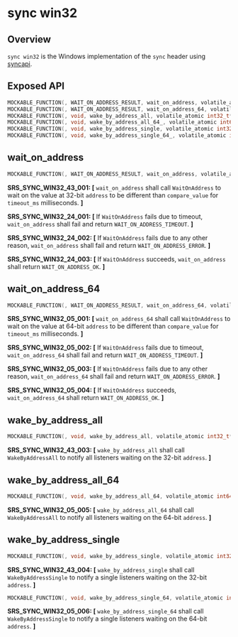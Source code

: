 # sync win32

## Overview

`sync win32` is the Windows implementation of the `sync` header using [syncapi](https://docs.microsoft.com/en-us/windows/win32/api/synchapi).

## Exposed API

```c
MOCKABLE_FUNCTION(, WAIT_ON_ADDRESS_RESULT, wait_on_address, volatile_atomic int32_t*, address, int32_t, compare_value, uint32_t, timeout_ms);
MOCKABLE_FUNCTION(, WAIT_ON_ADDRESS_RESULT, wait_on_address_64, volatile_atomic int64_t*, address, int64_t, compare_value, uint32_t, timeout_ms);
MOCKABLE_FUNCTION(, void, wake_by_address_all, volatile_atomic int32_t*, address);
MOCKABLE_FUNCTION(, void, wake_by_address_all_64_, volatile_atomic int64_t*, address);
MOCKABLE_FUNCTION(, void, wake_by_address_single, volatile_atomic int32_t*, address);
MOCKABLE_FUNCTION(, void, wake_by_address_single_64_, volatile_atomic int64_t*, address);
```

## wait_on_address

```c
MOCKABLE_FUNCTION(, WAIT_ON_ADDRESS_RESULT, wait_on_address, volatile_atomic int32_t*, address, int32_t, compare_value, uint32_t, timeout_ms)
```

**SRS_SYNC_WIN32_43_001: [** `wait_on_address` shall call `WaitOnAddress` to wait on the value at 32-bit `address` to be different than `compare_value` for `timeout_ms` milliseconds. **]**

**SRS_SYNC_WIN32_24_001: [** If `WaitOnAddress` fails due to timeout, `wait_on_address` shall fail and return `WAIT_ON_ADDRESS_TIMEOUT`. **]**

**SRS_SYNC_WIN32_24_002: [** If `WaitOnAddress` fails due to any other reason, `wait_on_address` shall fail and return `WAIT_ON_ADDRESS_ERROR`. **]**

**SRS_SYNC_WIN32_24_003: [** If `WaitOnAddress` succeeds, `wait_on_address` shall return `WAIT_ON_ADDRESS_OK`. **]**

## wait_on_address_64

```c
MOCKABLE_FUNCTION(, WAIT_ON_ADDRESS_RESULT, wait_on_address_64, volatile_atomic int64_t*, address, int64_t, compare_value, uint32_t, timeout_ms)
```
**SRS_SYNC_WIN32_05_001: [** `wait_on_address_64` shall call `WaitOnAddress` to wait on the value at 64-bit `address` to be different than `compare_value` for `timeout_ms` milliseconds. **]**

**SRS_SYNC_WIN32_05_002: [** If `WaitOnAddress` fails due to timeout, `wait_on_address_64` shall fail and return `WAIT_ON_ADDRESS_TIMEOUT`. **]**

**SRS_SYNC_WIN32_05_003: [** If `WaitOnAddress` fails due to any other reason, `wait_on_address_64` shall fail and return `WAIT_ON_ADDRESS_ERROR`. **]**

**SRS_SYNC_WIN32_05_004: [** If `WaitOnAddress` succeeds, `wait_on_address_64` shall return `WAIT_ON_ADDRESS_OK`. **]**

## wake_by_address_all

```c
MOCKABLE_FUNCTION(, void, wake_by_address_all, volatile_atomic int32_t*, address)
```
**SRS_SYNC_WIN32_43_003: [** `wake_by_address_all` shall call `WakeByAddressAll` to notify all listeners waiting on the 32-bit `address`. **]**

## wake_by_address_all_64

```c
MOCKABLE_FUNCTION(, void, wake_by_address_all_64, volatile_atomic int64_t*, address)
```
**SRS_SYNC_WIN32_05_005: [** `wake_by_address_all_64` shall call `WakeByAddressAll` to notify all listeners waiting on the 64-bit `address`. **]**

## wake_by_address_single

```c
MOCKABLE_FUNCTION(, void, wake_by_address_single, volatile_atomic int32_t*, address)
```

**SRS_SYNC_WIN32_43_004: [** `wake_by_address_single` shall call `WakeByAddressSingle` to notify a single listeners waiting on the 32-bit `address`. **]**

```c
MOCKABLE_FUNCTION(, void, wake_by_address_single_64, volatile_atomic int64_t*, address)
```

**SRS_SYNC_WIN32_05_006: [** `wake_by_address_single_64` shall call `WakeByAddressSingle` to notify a single listeners waiting on the 64-bit `address`. **]**
